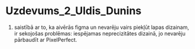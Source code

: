 # Uzdevums_2_Uldis_Dunins

1. saistībā ar to, ka aivērās figma un nevarēju vairs piekļūt lapas dizainam, ir sekojošas problēmas:
    iespējamas neprecizitātes dizainā, jo nevarēju pārbaudīt ar PixelPerfect. 
    
